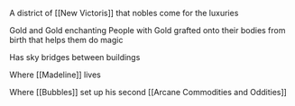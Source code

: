 A district of [[New Victoris]] that nobles come for the luxuries 

Gold and Gold enchanting
People with Gold grafted onto their bodies from birth that helps them do magic

Has sky bridges between buildings

Where [[Madeline]] lives

Where [[Bubbles]] set up his second [[Arcane Commodities and Oddities]] 